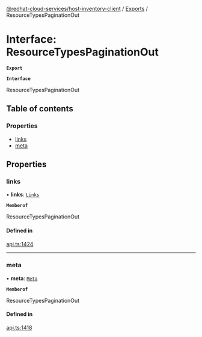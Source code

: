 [@redhat-cloud-services/host-inventory-client](../README.md) / [Exports](../modules.md) / ResourceTypesPaginationOut

# Interface: ResourceTypesPaginationOut

**`Export`**

**`Interface`**

ResourceTypesPaginationOut

## Table of contents

### Properties

- [links](ResourceTypesPaginationOut.md#links)
- [meta](ResourceTypesPaginationOut.md#meta)

## Properties

### links

• **links**: [`Links`](Links.md)

**`Memberof`**

ResourceTypesPaginationOut

#### Defined in

[api.ts:1424](https://github.com/RedHatInsights/javascript-clients/blob/master/packages/host-inventory/api.ts#L1424)

___

### meta

• **meta**: [`Meta`](Meta.md)

**`Memberof`**

ResourceTypesPaginationOut

#### Defined in

[api.ts:1418](https://github.com/RedHatInsights/javascript-clients/blob/master/packages/host-inventory/api.ts#L1418)
